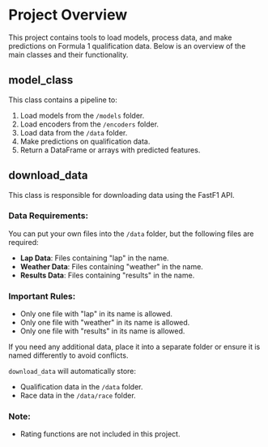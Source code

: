 # Project Overview

This project contains tools to load models, process data, and make predictions on Formula 1 qualification data. Below is an overview of the main classes and their functionality.

## model_class

This class contains a pipeline to:
1. Load models from the `/models` folder.
2. Load encoders from the `/encoders` folder.
3. Load data from the `/data` folder.
4. Make predictions on qualification data.
5. Return a DataFrame or arrays with predicted features.

## download_data

This class is responsible for downloading data using the FastF1 API. 

### Data Requirements:
You can put your own files into the `/data` folder, but the following files are required:
- **Lap Data**: Files containing "lap" in the name.
- **Weather Data**: Files containing "weather" in the name.
- **Results Data**: Files containing "results" in the name.

### Important Rules:
- Only one file with "lap" in its name is allowed.
- Only one file with "weather" in its name is allowed.
- Only one file with "results" in its name is allowed.

If you need any additional data, place it into a separate folder or ensure it is named differently to avoid conflicts.

`download_data` will automatically store:
- Qualification data in the `/data` folder.
- Race data in the `/data/race` folder.

### Note:
- Rating functions are not included in this project.
